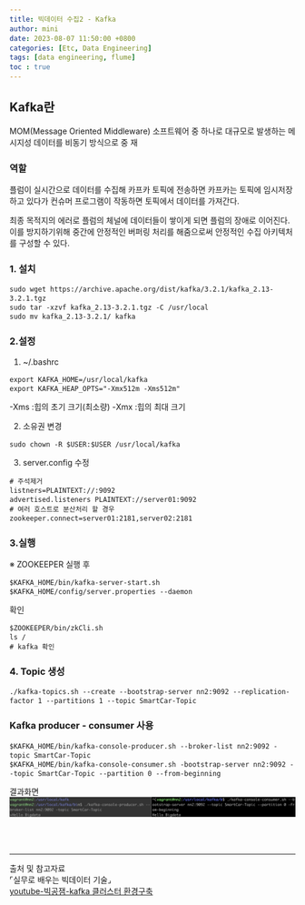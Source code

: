 ```yaml
---
title: 빅데이터 수집2 - Kafka
author: mini
date: 2023-08-07 11:50:00 +0800
categories: [Etc, Data Engineering]
tags: [data engineering, flume]
toc : true
---
```


## Kafka란
MOM(Message Oriented Middleware) 소프트웨어 중 하나로 대규모로 발생하는 메시지성 데이터를 비동기 방식으로 중
재

### 역할
플럼이 실시간으로 데이터를 수집해 카프카 토픽에 전송하면 카프카는 토픽에 임시저장하고 있다가 컨슈머 프로그램이 작동하면 토픽에서 데이터를 가져간다.

최종 목적지의 에러로 플럼의 체널에 데이터들이 쌓이게 되면 플럼의 장애로 이어진다. 이를 방지하기위해 중간에 안정적인 버퍼링 처리를 해줌으로써 안정적인 수집 아키텍처를 구성할 수 있다.


### 1. 설치
```
sudo wget https://archive.apache.org/dist/kafka/3.2.1/kafka_2.13-3.2.1.tgz
sudo tar -xzvf kafka_2.13-3.2.1.tgz -C /usr/local
sudo mv kafka_2.13-3.2.1/ kafka
```

### 2.설정
1. ~/.bashrc
```
export KAFKA_HOME=/usr/local/kafka
export KAFKA_HEAP_OPTS="-Xmx512m -Xms512m"
```
-Xms :힙의 초기 크기(최소량)
-Xmx :힙의 최대 크기

2. 소유권 변경
```
sudo chown -R $USER:$USER /usr/local/kafka
```
3. server.config 수정
```
# 주석제거
listners=PLAINTEXT://:9092
advertised.listeners PLAINTEXT://server01:9092
# 여러 호스트로 분산처리 할 경우
zookeeper.connect=server01:2181,server02:2181
```

### 3.실행
※ ZOOKEEPER 실행 후
```
$KAFKA_HOME/bin/kafka-server-start.sh $KAFKA_HOME/config/server.properties --daemon
```

확인
```
$ZOOKEEPER/bin/zkCli.sh
ls /
# kafka 확인
```


### 4. Topic 생성
```
./kafka-topics.sh --create --bootstrap-server nn2:9092 --replication-factor 1 --partitions 1 --topic SmartCar-Topic
```

### Kafka producer - consumer 사용
```
$KAFKA_HOME/bin/kafka-console-producer.sh --broker-list nn2:9092 -topic SmartCar-Topic
$KAFKA_HOME/bin/kafka-console-consumer.sh -bootstrap-server nn2:9092 --topic SmartCar-Topic --partition 0 --from-beginning
```

결과화면
![kafka-test](/assets/img/posts/kafka-test.png)

<br/><br/>



---------------------------------------------
출처 및 참고자료<br/>
⌜실무로 배우는 빅데이터 기술⌟<br/>
[youtube-빅공잼-kafka 클러스터 환경구축](https://www.youtube.com/watch?v=WUryWzl5phs&t=8s)


